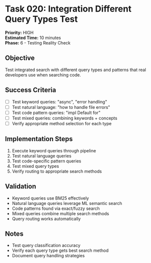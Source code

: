 # Task 020: Integration Different Query Types Test
**Priority:** HIGH  
**Estimated Time:** 10 minutes  
**Phase:** 6 - Testing Reality Check  

## Objective
Test integrated search with different query types and patterns that real developers use when searching code.

## Success Criteria
- [ ] Test keyword queries: "async", "error handling"
- [ ] Test natural language: "how to handle file errors"
- [ ] Test code pattern queries: "impl Default for"
- [ ] Test mixed queries: combining keywords + concepts
- [ ] Verify appropriate method selection for each type

## Implementation Steps
1. Execute keyword queries through pipeline
2. Test natural language queries
3. Test code-specific pattern queries
4. Test mixed query types
5. Verify routing to appropriate search methods

## Validation
- Keyword queries use BM25 effectively
- Natural language queries leverage ML semantic search
- Code patterns found via exact/fuzzy search
- Mixed queries combine multiple search methods
- Query routing works automatically

## Notes
- Test query classification accuracy
- Verify each query type gets best search method
- Document query handling strategies